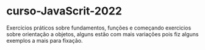 # curso-JavaScrit-2022

Exercícios práticos sobre fundamentos, funções e começando exercicios sobre orientação a objetos, alguns estão com mais variações pois fiz alguns exemplos a mais para fixação.
